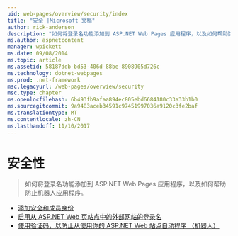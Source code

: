 ```yaml
---
uid: web-pages/overview/security/index
title: "安全 |Microsoft 文档"
author: rick-anderson
description: "如何将登录名功能添加到 ASP.NET Web Pages 应用程序，以及如何帮助防止机器人应用程序。"
ms.author: aspnetcontent
manager: wpickett
ms.date: 09/08/2014
ms.topic: article
ms.assetid: 58187ddb-bd53-406d-88be-8908905d726c
ms.technology: dotnet-webpages
ms.prod: .net-framework
msc.legacyurl: /web-pages/overview/security
msc.type: chapter
ms.openlocfilehash: 6b493fb9afaa894ec805ebd6684180c33a33b1b0
ms.sourcegitcommit: 9a9483aceb34591c97451997036a9120c3fe2baf
ms.translationtype: MT
ms.contentlocale: zh-CN
ms.lasthandoff: 11/10/2017
---
```

<a name="security"></a>安全性
====================
> 如何将登录名功能添加到 ASP.NET Web Pages 应用程序，以及如何帮助防止机器人应用程序。


- [添加安全和成员身份](16-adding-security-and-membership.md)
- [启用从 ASP.NET Web 页站点中的外部网站的登录名](enabling-login-from-external-sites-in-an-aspnet-web-pages-site.md)
- [使用验证码，以防止从使用你的 ASP.NET Web 站点自动程序 （机器人）](using-a-catpcha-to-prevent-automated-programs-bots-from-using-your-aspnet-web-site.md)
